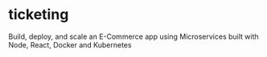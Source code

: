# ticketing
Build, deploy, and scale an E-Commerce app using Microservices built with Node, React, Docker and Kubernetes
